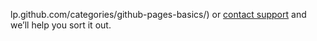 lp.github.com/categories/github-pages-basics/) or [contact support](https://github.com/contact) and we’ll help you sort it out.
